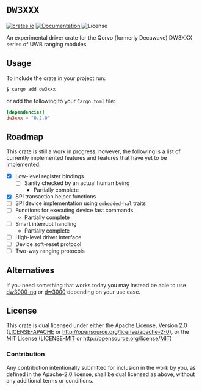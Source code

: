 # `DW3XXX`
[![crates.io](https://img.shields.io/crates/v/dw3xxx.svg)](https://crates.io/crates/dw3xxx) [![Documentation](https://docs.rs/dw3xxx/badge.svg)](https://docs.rs/dw3xxx) ![License](https://img.shields.io/crates/l/dw3xxx.svg)

An experimental driver crate for the Qorvo (formerly Decawave) DW3XXX series of UWB ranging modules.

## Usage

To include the crate in your project run:
```bash
$ cargo add dw3xxx
```
or add the following to your `Cargo.toml` file:
```toml
[dependencies]
dw3xxx = "0.2.0"
```

## Roadmap

This crate is still a work in progress, however, the following is a list of currently implemented features and features that have yet to be implemented.

 - [X] Low-level register bindings
     - [ ] Sanity checked by an actual human being
        * Partially complete
 - [X] SPI transaction helper functions
 - [ ] SPI device implementation using `embedded-hal` traits
 - [ ] Functions for executing device fast commands
    * Partially complete
 - [ ] Smart interrupt handling
    * Partially complete
 - [ ] High-level driver interface
 - [ ] Device soft-reset protocol
 - [ ] Two-way ranging protocols

## Alternatives

If you need something that works today you may instead be able to use [dw3000-ng](https://crates.io/crates/dw3000-ng) or [dw3000](https://crates.io/crates/dw3000) depending on your use case.

## License

This crate is dual licensed under either the Apache License, Version 2.0 ([LICENSE-APACHE](LICENSE-APACHE) or http://opensource.org/license/apache-2-0), or the MIT License ([LICENSE-MIT](LICENSE-MIT) or http://opensource.org/license/MIT)

### Contribution

Any contribution intentionally submitted for inclusion in the work by you, as defined in the Apache-2.0 license, shall be dual licensed as above, without any additional terms or conditions.